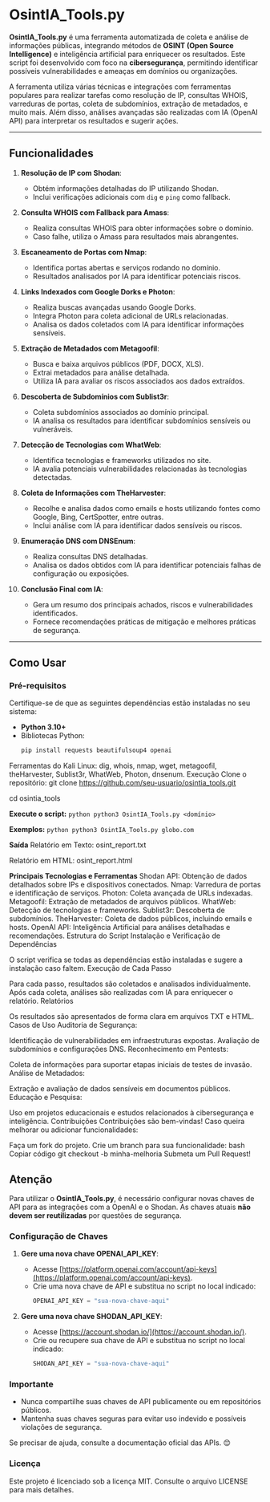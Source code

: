 # OsintIA_Tools.py

**OsintIA_Tools.py** é uma ferramenta automatizada de coleta e análise de informações públicas, integrando métodos de **OSINT (Open Source Intelligence)** e inteligência artificial para enriquecer os resultados. Este script foi desenvolvido com foco na **cibersegurança**, permitindo identificar possíveis vulnerabilidades e ameaças em domínios ou organizações.

A ferramenta utiliza várias técnicas e integrações com ferramentas populares para realizar tarefas como resolução de IP, consultas WHOIS, varreduras de portas, coleta de subdomínios, extração de metadados, e muito mais. Além disso, análises avançadas são realizadas com IA (OpenAI API) para interpretar os resultados e sugerir ações.

---

## Funcionalidades

1. **Resolução de IP com Shodan**:
   - Obtém informações detalhadas do IP utilizando Shodan.
   - Inclui verificações adicionais com `dig` e `ping` como fallback.

2. **Consulta WHOIS com Fallback para Amass**:
   - Realiza consultas WHOIS para obter informações sobre o domínio.
   - Caso falhe, utiliza o Amass para resultados mais abrangentes.

3. **Escaneamento de Portas com Nmap**:
   - Identifica portas abertas e serviços rodando no domínio.
   - Resultados analisados por IA para identificar potenciais riscos.

4. **Links Indexados com Google Dorks e Photon**:
   - Realiza buscas avançadas usando Google Dorks.
   - Integra Photon para coleta adicional de URLs relacionadas.
   - Analisa os dados coletados com IA para identificar informações sensíveis.

5. **Extração de Metadados com Metagoofil**:
   - Busca e baixa arquivos públicos (PDF, DOCX, XLS).
   - Extrai metadados para análise detalhada.
   - Utiliza IA para avaliar os riscos associados aos dados extraídos.

6. **Descoberta de Subdomínios com Sublist3r**:
   - Coleta subdomínios associados ao domínio principal.
   - IA analisa os resultados para identificar subdomínios sensíveis ou vulneráveis.

7. **Detecção de Tecnologias com WhatWeb**:
   - Identifica tecnologias e frameworks utilizados no site.
   - IA avalia potenciais vulnerabilidades relacionadas às tecnologias detectadas.

8. **Coleta de Informações com TheHarvester**:
   - Recolhe e analisa dados como emails e hosts utilizando fontes como Google, Bing, CertSpotter, entre outras.
   - Inclui análise com IA para identificar dados sensíveis ou riscos.

9. **Enumeração DNS com DNSEnum**:
   - Realiza consultas DNS detalhadas.
   - Analisa os dados obtidos com IA para identificar potenciais falhas de configuração ou exposições.

10. **Conclusão Final com IA**:
    - Gera um resumo dos principais achados, riscos e vulnerabilidades identificados.
    - Fornece recomendações práticas de mitigação e melhores práticas de segurança.

---

## Como Usar

### Pré-requisitos
Certifique-se de que as seguintes dependências estão instaladas no seu sistema:
- **Python 3.10+**
- Bibliotecas Python:
  ```bash
  pip install requests beautifulsoup4 openai
Ferramentas do Kali Linux:
dig, whois, nmap, wget, metagoofil, theHarvester, Sublist3r, WhatWeb, Photon, dnsenum.
Execução
Clone o repositório:
git clone https://github.com/seu-usuario/osintia_tools.git

cd osintia_tools

**Execute o script:**
     ```python
     python3 OsintIA_Tools.py <domínio>
     ```
     
**Exemplos:**
     ```python
     python3 OsintIA_Tools.py globo.com```
     
**Saída**
Relatório em Texto: osint_report.txt

Relatório em HTML: osint_report.html

**Principais Tecnologias e Ferramentas**
Shodan API: Obtenção de dados detalhados sobre IPs e dispositivos conectados.
Nmap: Varredura de portas e identificação de serviços.
Photon: Coleta avançada de URLs indexadas.
Metagoofil: Extração de metadados de arquivos públicos.
WhatWeb: Detecção de tecnologias e frameworks.
Sublist3r: Descoberta de subdomínios.
TheHarvester: Coleta de dados públicos, incluindo emails e hosts.
OpenAI API: Inteligência Artificial para análises detalhadas e recomendações.
Estrutura do Script
Instalação e Verificação de Dependências

O script verifica se todas as dependências estão instaladas e sugere a instalação caso faltem.
Execução de Cada Passo

Para cada passo, resultados são coletados e analisados individualmente.
Após cada coleta, análises são realizadas com IA para enriquecer o relatório.
Relatórios

Os resultados são apresentados de forma clara em arquivos TXT e HTML.
Casos de Uso
Auditoria de Segurança:

Identificação de vulnerabilidades em infraestruturas expostas.
Avaliação de subdomínios e configurações DNS.
Reconhecimento em Pentests:

Coleta de informações para suportar etapas iniciais de testes de invasão.
Análise de Metadados:

Extração e avaliação de dados sensíveis em documentos públicos.
Educação e Pesquisa:

Uso em projetos educacionais e estudos relacionados à cibersegurança e inteligência.
Contribuições
Contribuições são bem-vindas! Caso queira melhorar ou adicionar funcionalidades:

Faça um fork do projeto.
Crie um branch para sua funcionalidade:
bash
Copiar código
git checkout -b minha-melhoria
Submeta um Pull Request!

## Atenção

Para utilizar o **OsintIA_Tools.py**, é necessário configurar novas chaves de API para as integrações com a OpenAI e o Shodan. As chaves atuais **não devem ser reutilizadas** por questões de segurança.

### Configuração de Chaves

1. **Gere uma nova chave OPENAI_API_KEY**:
   - Acesse [https://platform.openai.com/account/api-keys](https://platform.openai.com/account/api-keys).
   - Crie uma nova chave de API e substitua no script no local indicado:
     ```python
     OPENAI_API_KEY = "sua-nova-chave-aqui"
     ```

2. **Gere uma nova chave SHODAN_API_KEY**:
   - Acesse [https://account.shodan.io/](https://account.shodan.io/).
   - Crie ou recupere sua chave de API e substitua no script no local indicado:
     ```python
     SHODAN_API_KEY = "sua-nova-chave-aqui"
     ```

### Importante
- Nunca compartilhe suas chaves de API publicamente ou em repositórios públicos.
- Mantenha suas chaves seguras para evitar uso indevido e possíveis violações de segurança.

Se precisar de ajuda, consulte a documentação oficial das APIs. 😊

### Licença
Este projeto é licenciado sob a licença MIT. Consulte o arquivo LICENSE para mais detalhes.




